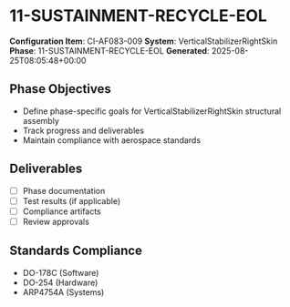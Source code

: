 # 11-SUSTAINMENT-RECYCLE-EOL

**Configuration Item**: CI-AF083-009
**System**: VerticalStabilizerRightSkin
**Phase**: 11-SUSTAINMENT-RECYCLE-EOL
**Generated**: 2025-08-25T08:05:48+00:00

## Phase Objectives
- Define phase-specific goals for VerticalStabilizerRightSkin structural assembly
- Track progress and deliverables
- Maintain compliance with aerospace standards

## Deliverables
- [ ] Phase documentation
- [ ] Test results (if applicable)
- [ ] Compliance artifacts
- [ ] Review approvals

## Standards Compliance
- DO-178C (Software)
- DO-254 (Hardware)
- ARP4754A (Systems)

